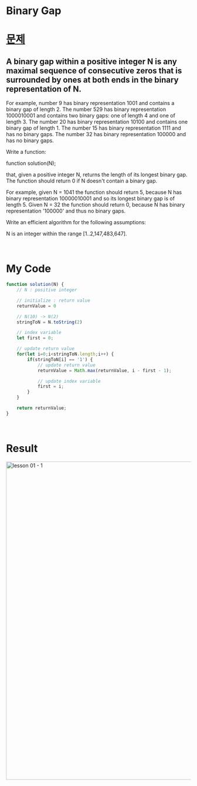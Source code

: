 # Binary Gap

# <a href="https://app.codility.com/programmers/lessons/1-iterations/">문제</a>
## A binary gap within a positive integer N is any maximal sequence of consecutive zeros that is surrounded by ones at both ends in the binary representation of N.

For example, number 9 has binary representation 1001 and contains a binary gap of length 2. The number 529 has binary representation 1000010001 and contains two binary gaps: one of length 4 and one of length 3. The number 20 has binary representation 10100 and contains one binary gap of length 1. The number 15 has binary representation 1111 and has no binary gaps. The number 32 has binary representation 100000 and has no binary gaps.

Write a function:

function solution(N);

that, given a positive integer N, returns the length of its longest binary gap. The function should return 0 if N doesn't contain a binary gap.

For example, given N = 1041 the function should return 5, because N has binary representation 10000010001 and so its longest binary gap is of length 5. Given N = 32 the function should return 0, because N has binary representation '100000' and thus no binary gaps.

Write an efficient algorithm for the following assumptions:

N is an integer within the range [1..2,147,483,647].

<br>

# My Code

```javascript
function solution(N) {
    // N : positive integer

    // initialize : return value
    returnValue = 0

    // N(10) -> N(2)
    stringToN = N.toString(2)

    // index variable
    let first = 0;

    // update return value
    for(let i=0;i<stringToN.length;i++) {
        if(stringToN[i] == '1') {
            // update return value
            returnValue = Math.max(returnValue, i - first - 1);

            // update index variable
            first = i;
        }
    }

    return returnValue;
}

```

<br>

# Result
<img width="867" alt="lesson 01 - 1" src="https://user-images.githubusercontent.com/74173976/207795039-c8ea3336-2257-4e4a-a023-e589f7f12cde.png">
